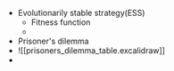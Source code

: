 - Evolutionarily stable strategy(ESS)
	- Fitness function
	- 
- Prisoner's dilemma
- ![[prisoners_dilemma_table.excalidraw]]
- 